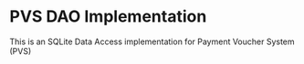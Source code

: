# PVS DAO Implementation

This is an SQLite Data Access implementation for Payment Voucher System (PVS)



